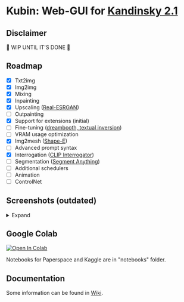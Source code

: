 
# Kubin: Web-GUI for [Kandinsky 2.1](https://github.com/ai-forever/Kandinsky-2/)

## Disclaimer

🚧 WIP UNTIL IT'S DONE 🚧 

## Roadmap

- [x] Txt2img
- [x] Img2img
- [x] Mixing
- [x] Inpainting 
- [x] Upscaling ([Real-ESRGAN](https://github.com/ai-forever/Real-ESRGAN))
- [ ] Outpainting
- [x] Support for extensions (initial)
- [ ] Fine-tuning ([dreambooth, textual inversion](https://github.com/TheDenk/Kandinsky-2-textual-inversion))
- [ ] VRAM usage optimization
- [x] Img2mesh ([Shape-E](https://github.com/openai/shap-e))
- [ ] Advanced prompt syntax
- [x] Interrogation ([CLIP Interrogator](https://github.com/pharmapsychotic/clip-interrogator))
- [ ] Segmentation ([Segment Anything](https://github.com/facebookresearch/segment-anything))
- [ ] Additional schedulers
- [ ] Animation
- [ ] ControlNet 

## Screenshots (outdated)
<details> 
<summary>Expand</summary>

### txt2img tab
	
![img](/sshots/t2i.png)
	
### img2img tab
	
![img](/sshots/i2i.png)

### mixing tab
	
![img](/sshots/mix.png)

### inpainting tab
    
![img](/sshots/inpaint.png)

### outpainting tab
    
![img](/sshots/outpaint.png)

### image browser extension tab
    
![img](/sshots/image_browser.png)

### interrogator extension tab
    
![img](/sshots/interrogate.png)

### mesh generator extension tab
    
![img](/sshots/mesh_model.png)

### image segmentation extension tab
    
![img](/sshots/segmentation.png)

### upscaler extension tab
    
![img](/sshots/upscale.png)

### extensions tab
    
![img](/sshots/extensions.png)

### settings tab
    
![img](/sshots/settings.png)

</details>

## Google Colab

[![Open In Colab](https://colab.research.google.com/assets/colab-badge.svg)](https://colab.research.google.com/drive/1lx4lQS61hYb02BSoAoJUAVwPr7PhhkJt)
<br>

Notebooks for Paperspace and Kaggle are in "notebooks" folder.

## Documentation

Some information can be found in [Wiki](https://github.com/seruva19/kubin/wiki/Docs).

